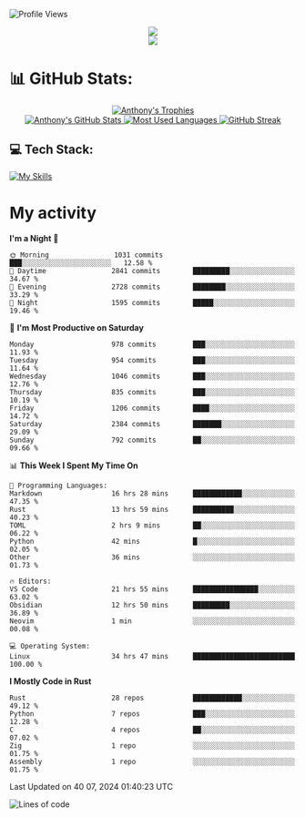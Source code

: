 
![Profile Views](https://komarev.com/ghpvc/?username=anthonymichaeltdm&label=Profile%20views&color=0e75b6&style=flat)

<!--profile banner-->
<div align="center">
  <img src="https://svg-banners.vercel.app/api?type=typeWriter&text1=Anthony%20Rubick&width=800&height=150" />
</div>

<!--profile views-->
<div align="center">
  <a href="https://u8views.com/github/AnthonyMichaelTDM">
    <img src="https://u8views.com/api/v1/github/profiles/68485672/views/day-week-month-total-count.svg">
  </a>
</div>

# 📊 GitHub Stats:

<!--trophies https://github.com/ryo-ma/github-profile-trophy -->
<div align="center"> 
  <a href="https://github.com/ryo-ma/github-profile-trophy">
    <picture>
      <source
        srcset="https://github-profile-trophy.vercel.app/?username=anthonymichaeltdm&theme=gitdimmed&no-frame=true&no-bg=true&column=-1"
        media="(prefers-color-scheme: dark)"
      />
      <source
        srcset="https://github-profile-trophy.vercel.app/?username=anthonymichaeltdm&theme=_____&no-frame=true&no-bg=true&column=-1"
        media="(prefers-color-scheme: light), (prefers-color-scheme: no-preference)"
      />
      <img src="https://github-profile-trophy.vercel.app/?username=anthonymichaeltdm&theme=gitdimmed&no-frame=true&no-bg=true&column=-1" alt="Anthony's Trophies" />
    </picture>
  </a>
</div>

<div align="center">
  <a href="https://github.com/anuraghazra/github-readme-stats">
    <picture>
      <source
        srcset="https://github-readme-stats.vercel.app/api?username=anthonymichaeltdm&show_icons=true&locale=en&theme=github_dark_dimmed&count_private=true&hide_border=true&include_all_commits=true"
        media="(prefers-color-scheme: dark)"
      />
      <source
        srcset="https://github-readme-stats.vercel.app/api?username=anthonymichaeltdm&show_icons=true&locale=en&theme=___&count_private=true&hide_border=true&include_all_commits=true"
        media="(prefers-color-scheme: light), (prefers-color-scheme: no-preference)"
      />
      <img src="https://github-readme-stats.vercel.app/api?username=anthonymichaeltdm&show_icons=true&locale=en&theme=github_dark_dimmed&count_private=true&hide_border=true&include_all_commits=true" alt="Anthony's GitHub Stats" />
    </picture>
  </a>
  
  <!--most used languages-->
  <a href="https://github.com/anuraghazra/github-readme-stats">
    <picture>
      <source
        srcset="https://github-readme-stats.vercel.app/api/top-langs?username=anthonymichaeltdm&show_icons=true&locale=en&layout=compact&theme=github_dark_dimmed&langs_count=8&count_private=true&size_weight=0.5&count_weight=0.5&hide_border=true"
        media="(prefers-color-scheme: dark)"
      />
      <source
        srcset="https://github-readme-stats.vercel.app/api/top-langs?username=anthonymichaeltdm&show_icons=true&locale=en&layout=compact&theme=____&langs_count=8&count_private=true&size_weight=0.5&count_weight=0.5&hide_border=true"
        media="(prefers-color-scheme: light), (prefers-color-scheme: no-preference)"
      />
      <img src="https://github-readme-stats.vercel.app/api/top-langs?username=anthonymichaeltdm&show_icons=true&locale=en&layout=compact&theme=github_dark_dimmed&langs_count=8&count_private=true&size_weight=0.5&count_weight=0.5&hide_border=true" alt="Most Used Languages" />
    </picture>
  </a>
  
  <!--streak https://git.io/streak-stats -->
  <a href="https://git.io/streak-stats">
    <picture>
      <source
        srcset="https://streak-stats.demolab.com?user=AnthonyMichaelTDM&theme=one-dark-pro&hide_border=true"
        media="(prefers-color-scheme: dark)"
      />
      <source
        srcset="https://streak-stats.demolab.com?user=AnthonyMichaelTDM&theme=_____&hide_border=true"
        media="(prefers-color-scheme: light), (prefers-color-scheme: no-preference)"
      />
      <img src="https://streak-stats.demolab.com?user=AnthonyMichaelTDM&theme=one-dark-pro&hide_border=true" alt="GitHub Streak" />
    </picture>
  </a>
</div>

<!--favorite languages and tools, and most used langs-->
## 💻 Tech Stack:

[![My Skills](https://skillicons.dev/icons?i=rust,actix,aws,github,githubactions,git,linux,bash,cpp,docker,java,latex,md,neovim,postgres,py,regex,vscode&theme=dark&perline=6)](https://skillicons.dev#gh-dark-mode-only)

# My activity

<!--START_SECTION:activity-->

<!--END_SECTION:activity-->

<!-- weekly activity https://github.com/AnthonyMichaelTDM/waka-readme-stats -->
<!--START_SECTION:waka-->
**I'm a Night 🦉** 

```text
🌞 Morning                1031 commits        ███░░░░░░░░░░░░░░░░░░░░░░   12.58 % 
🌆 Daytime                2841 commits        █████████░░░░░░░░░░░░░░░░   34.67 % 
🌃 Evening                2728 commits        ████████░░░░░░░░░░░░░░░░░   33.29 % 
🌙 Night                  1595 commits        █████░░░░░░░░░░░░░░░░░░░░   19.46 % 
```
📅 **I'm Most Productive on Saturday** 

```text
Monday                   978 commits         ███░░░░░░░░░░░░░░░░░░░░░░   11.93 % 
Tuesday                  954 commits         ███░░░░░░░░░░░░░░░░░░░░░░   11.64 % 
Wednesday                1046 commits        ███░░░░░░░░░░░░░░░░░░░░░░   12.76 % 
Thursday                 835 commits         ███░░░░░░░░░░░░░░░░░░░░░░   10.19 % 
Friday                   1206 commits        ████░░░░░░░░░░░░░░░░░░░░░   14.72 % 
Saturday                 2384 commits        ███████░░░░░░░░░░░░░░░░░░   29.09 % 
Sunday                   792 commits         ██░░░░░░░░░░░░░░░░░░░░░░░   09.66 % 
```


📊 **This Week I Spent My Time On** 

```text
💬 Programming Languages: 
Markdown                 16 hrs 28 mins      ████████████░░░░░░░░░░░░░   47.35 % 
Rust                     13 hrs 59 mins      ██████████░░░░░░░░░░░░░░░   40.23 % 
TOML                     2 hrs 9 mins        ██░░░░░░░░░░░░░░░░░░░░░░░   06.22 % 
Python                   42 mins             █░░░░░░░░░░░░░░░░░░░░░░░░   02.05 % 
Other                    36 mins             ░░░░░░░░░░░░░░░░░░░░░░░░░   01.73 % 

🔥 Editors: 
VS Code                  21 hrs 55 mins      ████████████████░░░░░░░░░   63.02 % 
Obsidian                 12 hrs 50 mins      █████████░░░░░░░░░░░░░░░░   36.89 % 
Neovim                   1 min               ░░░░░░░░░░░░░░░░░░░░░░░░░   00.08 % 

💻 Operating System: 
Linux                    34 hrs 47 mins      █████████████████████████   100.00 % 
```

**I Mostly Code in Rust** 

```text
Rust                     28 repos            ████████████░░░░░░░░░░░░░   49.12 % 
Python                   7 repos             ███░░░░░░░░░░░░░░░░░░░░░░   12.28 % 
C                        4 repos             ██░░░░░░░░░░░░░░░░░░░░░░░   07.02 % 
Zig                      1 repo              ░░░░░░░░░░░░░░░░░░░░░░░░░   01.75 % 
Assembly                 1 repo              ░░░░░░░░░░░░░░░░░░░░░░░░░   01.75 % 
```




 Last Updated on 40 07, 2024 01:40:23 UTC
<!--END_SECTION:waka-->

<!--START_SECTION:loc-->
![Lines of code](https://img.shields.io/badge/From%20Hello%20World%20I%27ve%20Written-16.8%20million%20lines%20of%20code-blue)


<!--END_SECTION:loc-->

